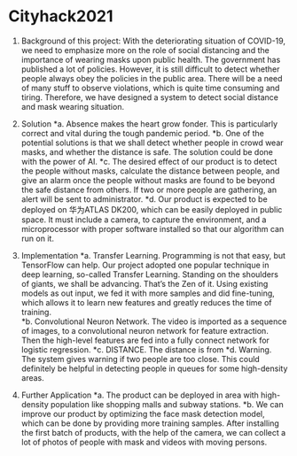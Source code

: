 # Cityhack2021

1.	Background of this project: 
With the deteriorating situation of COVID-19, we need to emphasize more on the role of social distancing and the importance of wearing masks upon public health. The government has published a lot of policies. However, it is still difficult to detect whether people always obey the policies in the public area. There will be a need of many stuff to observe violations, which is quite time consuming and tiring. Therefore, we have designed a system to detect social distance and mask wearing situation.

2.	Solution 
*a.	Absence makes the heart grow fonder. This is particularly correct and vital during the tough pandemic period. 
*b.	One of the potential solutions is that we shall detect whether people in crowd wear masks, and whether the distance is safe. The solution could be done with the power of AI. 
*c.  The desired effect of our product is to detect the people without masks, calculate the distance between people, and give an alarm once the people without masks are found to be beyond the safe distance from others. If two or more people are gathering, an alert will be sent to administrator.
*d.  Our product is expected to be deployed on 华为ATLAS DK200, which can be easily deployed in public space. It must include a camera, to capture the environment, and a microprocessor with proper software installed so that our algorithm can run on it.

3.	Implementation
*a.	Transfer Learning. Programming is not that easy, but TensorFlow can help. Our project adopted one popular technique in deep learning, so-called Transfer Learning. Standing on the shoulders of giants, we shall be advancing. That’s the Zen of it. Using existing models as out input, we fed it with more samples and did fine-tuning, which allows it to learn new features and greatly reduces the time of training.  
*b.	Convolutional Neuron Network. The video is imported as a sequence of images, to a convolutional neuron network for feature extraction. Then the high-level features are fed into a fully connect network for logistic regression. 
*c.	DISTANCE. The distance is from 
*d.	Warning. The system gives warning if two people are too close. This could definitely be helpful in detecting people in queues for some high-density areas.

6.	Further Application 
*a.	The product can be deployed in area with high-density population like shopping malls and subway stations. 
*b.	We can improve our product by optimizing the face mask detection model, which can be done by providing more training samples. After installing the first batch of products, with the help of the camera, we can collect a lot of photos of people with mask and videos with moving persons.  
